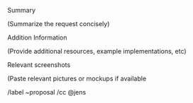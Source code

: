 Summary

(Summarize the request concisely)


Addition Information

(Provide additional resources, example implementations, etc)


Relevant screenshots

(Paste relevant pictures or mockups if available 

/label ~proposal
/cc @jens
